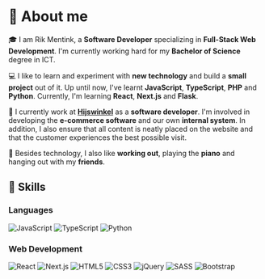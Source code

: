 <h1 dir="ltr"><g-emoji class="g-emoji" alias="raising_hand" fallback-src="https://github.githubassets.com/images/icons/emoji/unicode/1f64b.png">🙋</g-emoji> About me</h1>
<p dir="ltr"><g-emoji class="g-emoji" alias="mortar_board" fallback-src="https://github.githubassets.com/images/icons/emoji/unicode/1f393.png">🎓</g-emoji> I am Rik Mentink, a <strong>Software Developer</strong> specializing in <strong>Full-Stack Web Development</strong>. I'm currently working hard for my <strong>Bachelor of Science</strong> degree in ICT.</p>
<p dir="ltr"><g-emoji class="g-emoji" alias="computer" fallback-src="https://github.githubassets.com/images/icons/emoji/unicode/1f4bb.png">💻</g-emoji> I like to learn and experiment with <strong>new technology</strong> and build a <strong>small project</strong> out of it. Up until now, I've learnt <strong>JavaScript</strong>, <strong>TypeScript</strong>, <strong>PHP</strong> and <strong>Python</strong>. Currently, I'm learning <strong>React</strong>, <strong>Next.js</strong> and <strong>Flask</strong>.</p>
<p dir="ltr"><g-emoji class="g-emoji" alias="briefcase" fallback-src="https://github.githubassets.com/images/icons/emoji/unicode/1f4bc.png">💼</g-emoji> I currently work at <a href="https://www.hijswinkel.nl/" title="Visit Hijswinkel.nl" target="_blank"><strong>Hijswinkel</strong></a> as a <strong>software developer</strong>. I'm involved in developing the <strong>e-commerce software</strong> and our own <strong>internal system</strong>. In addition, I also ensure that all content is neatly placed on the website and that the customer experiences the best possible visit.</p>
<p dir="ltr"><g-emoji class="g-emoji" alias="musical_keyboard" fallback-src="https://github.githubassets.com/images/icons/emoji/unicode/1f3b9.png">🎹</g-emoji> Besides technology, I also like <strong>working out</strong>, playing the <strong>piano</strong> and hanging out with my <strong>friends</strong>.</p>
<h2 dir="ltr"><g-emoji class="g-emoji" alias="100" fallback-src="https://github.githubassets.com/images/icons/emoji/unicode/1f4af.png">💯</g-emoji> Skills</h2>
<h3>Languages</h3>
<p dir="ltr">
  <img src="https://img.shields.io/badge/JavaScript-323330?style=for-the-badge&logo=javascript&logoColor=F7DF1E" alt="JavaScript" />
  <img src="https://img.shields.io/badge/TypeScript-3178C6?style=for-the-badge&logo=typescript&logoColor=white" alt="TypeScript" />
  <img src="https://img.shields.io/badge/Python-3776AB?style=for-the-badge&logo=python&logoColor=white" alt="Python" />
</p>
<h3>Web Development</h3>
<p dir="ltr">
  <img src="https://img.shields.io/badge/React-20232A?style=for-the-badge&logo=react&logoColor=61DAFB" alt="React" />
  <img src="https://img.shields.io/badge/Next-000000?style=for-the-badge&logo=nextdotjs&logoColor=FFFFFF" alt="Next.js" />
  <img src="https://img.shields.io/badge/HTML5-E34F26?style=for-the-badge&logo=html5&logoColor=white" alt="HTML5" />
  <img src="https://img.shields.io/badge/CSS3-1572B6?style=for-the-badge&logo=css3&logoColor=white" alt="CSS3" />
  <img src="https://img.shields.io/badge/jQuery-0769AD?style=for-the-badge&logo=jquery&logoColor=white" alt="jQuery" />
  <img src="https://img.shields.io/badge/SASS-CC6699?style=for-the-badge&logo=sass&logoColor=white" alt="SASS" />
  <img src="https://img.shields.io/badge/Bootstrap-563D7C?style=for-the-badge&logo=bootstrap&logoColor=white" alt="Bootstrap" />
</p>
